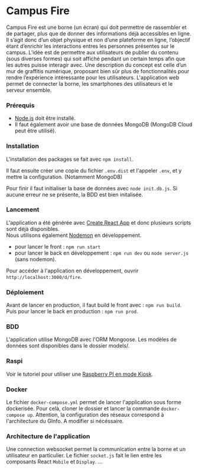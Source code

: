 # Campus Fire

Campus Fire est une borne (un écran) qui doit permettre de rassembler et de partager, plus que de donner des informations déjà accessibles en ligne. Il s’agit donc d’un objet physique et non d’une plateforme en ligne, l’objectif étant d’enrichir les interactions entres les personnes présentes sur le campus. L’idée est de permettre aux utilisateurs de publier du contenu (sous diverses formes) qui soit affiché pendant un certain temps afin que les autres puisse interagir avec. Une description du concept est celle d’un mur de graffitis numérique, proposant bien sûr plus de fonctionnalités pour rendre l’expérience intéressante pour les utilisateurs. L'application web permet de connecter la borne, les smartphones des utilisateurs et le serveur ensemble.


### Prérequis

 * [Node.js](https://nodejs.org/fr/) doit être installé.
 * Il faut également avoir une base de données MongoDB (MongoDB Cloud peut être utilisé).

### Installation

L'installation des packages se fait avec `npm install`.

Il faut ensuite créer une copie du fichier `.env.dist` et l'appeler `.env`, et y mettre la configuration. (Notamment MongoDB)

Pour finir il faut initialiser la base de données avec `node init.db.js`. Si aucune erreur ne se présente, la BDD est bien initalisée.

### Lancement

L'application a été générée avec [Create React App](https://github.com/facebook/create-react-app) et donc plusieurs scripts sont déjà disponibles.\
Nous utilisons également [Nodemon](https://nodemon.io/) en développement.

* pour lancer le front : `npm run start`
* pour lancer le back en développement : `npm run dev` ou `node server.js` (sans nodemon).

Pour accéder à l'application en développement, ouvrir `http://localhost:3000/d/fire`.

### Déploiement

Avant de lancer en production, il faut build le front avec : `npm run build`.\
Puis pour lancer le back en production : `npm run prod`.

### BDD

L'application utilise MongoDB avec l'ORM Mongoose. Les modèles de données sont disponibles dans le dossier models/.

### Raspi
Voir le tutoriel pour utiliser une [Raspberry PI en mode Kiosk](http://blog.philippegarry.com/2018/08/19/faire-de-son-pi-une-borne-raspberry-pi-kiosk-mode-stretch-version/). 

### Docker
Le fichier `docker-compose.yml` permet de lancer l'application sous forme dockerisée. 
Pour celà, cloner le dossier et lancer la commande `docker-compose up`. Attention, la configuration des réseaux correspond à l'architecture du GInfo. A modifier si nécéssaire. 

### Architecture de l'application
Une connection websocket permet la communication entre la borne et un utilisateur en particulier. Le fichier `socket.js` fait le lien entre les composants React `Mobile` et `Display`.
...
